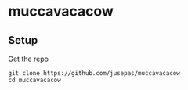 # muccavacacow

## Setup

Get the repo

    git clone https://github.com/jusepas/muccavacacow
    cd muccavacacow
